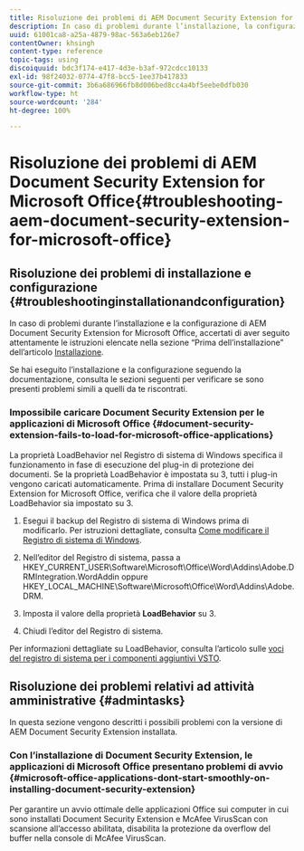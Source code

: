 ```yaml
---
title: Risoluzione dei problemi di AEM Document Security Extension for Microsoft Office
description: In caso di problemi durante l’installazione, la configurazione o l’utilizzo di AEM Document Security Extension for Microsoft Office, segui le istruzioni riportate in questo documento.
uuid: 61001ca8-a25a-4879-98ac-563a6eb126e7
contentOwner: khsingh
content-type: reference
topic-tags: using
discoiquuid: bdc3f174-e417-4d3e-b3af-972cdcc10133
exl-id: 98f24032-0774-47f8-bcc5-1ee37b417833
source-git-commit: 3b6a686966fb8d006bed8cc4a4bf5eebe0dfb030
workflow-type: ht
source-wordcount: '284'
ht-degree: 100%

---
```


# Risoluzione dei problemi di AEM Document Security Extension for Microsoft Office{#troubleshooting-aem-document-security-extension-for-microsoft-office}

## Risoluzione dei problemi di installazione e configurazione {#troubleshootinginstallationandconfiguration}

In caso di problemi durante l’installazione e la configurazione di AEM Document Security Extension for Microsoft Office, accertati di aver seguito attentamente le istruzioni elencate nella sezione “Prima dell’installazione” dell’articolo [Installazione](installing-configuring-aemdsext.md).

Se hai eseguito l’installazione e la configurazione seguendo la documentazione, consulta le sezioni seguenti per verificare se sono presenti problemi simili a quelli da te riscontrati.

### Impossibile caricare Document Security Extension per le applicazioni di Microsoft Office {#document-security-extension-fails-to-load-for-microsoft-office-applications}

La proprietà LoadBehavior nel Registro di sistema di Windows specifica il funzionamento in fase di esecuzione del plug-in di protezione dei documenti. Se la proprietà LoadBehavior è impostata su 3, tutti i plug-in vengono caricati automaticamente. Prima di installare Document Security Extension for Microsoft Office, verifica che il valore della proprietà LoadBehavior sia impostato su 3.

1. Esegui il backup del Registro di sistema di Windows prima di modificarlo. Per istruzioni dettagliate, consulta [Come modificare il Registro di sistema di Windows](https://learn.microsoft.com/it-it/troubleshoot/windows-server/performance/windows-registry-advanced-users).
1. Nell’editor del Registro di sistema, passa a HKEY_CURRENT_USER\Software\Microsoft\Office\Word\Addins\Adobe.DRMIntegration.WordAddin oppure HKEY_LOCAL_MACHINE\Software\Microsoft\Office\Word\Addins\Adobe.DRM.
1. Imposta il valore della proprietà **LoadBehavior** su 3.

1. Chiudi l’editor del Registro di sistema.

Per informazioni dettagliate su LoadBehavior, consulta l’articolo sulle [voci del registro di sistema per i componenti aggiuntivi VSTO](https://learn.microsoft.com/it-it/visualstudio/vsto/registry-entries-for-vsto-add-ins?view=vs-2022&amp;redirectedfrom=MSDN#LoadBehavior).

## Risoluzione dei problemi relativi ad attività amministrative {#admintasks}

In questa sezione vengono descritti i possibili problemi con la versione di AEM Document Security Extension installata.

### Con l’installazione di Document Security Extension, le applicazioni di Microsoft Office presentano problemi di avvio {#microsoft-office-applications-dont-start-smoothly-on-installing-document-security-extension}

Per garantire un avvio ottimale delle applicazioni Office sui computer in cui sono installati Document Security Extension e McAfee VirusScan con scansione all’accesso abilitata, disabilita la protezione da overflow del buffer nella console di McAfee VirusScan.
